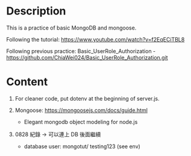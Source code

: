 # Description

This is a practice of basic MongoDB and mongoose.

Following the tutorial: https://www.youtube.com/watch?v=f2EqECiTBL8

Following previous practice: Basic_UserRole_Authorization - https://github.com/ChiaWei024/Basic_UserRole_Authorization.git

# Content

1. For cleaner code, put dotenv at the beginning of server.js.

1. Mongoose: https://mongoosejs.com/docs/guide.html

   - Elegant mongodb object modeling for node.js

1. 0828 紀錄 -> 可以連上 DB 後面繼續
   - database user: mongotut/ testing123 (see env)
